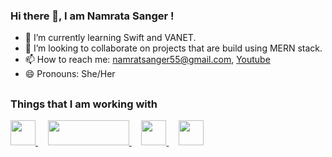 ### Hi there 👋, I am Namrata Sanger ! 
 
- 🌱 I’m currently learning Swift and VANET.
- 👯 I’m looking to collaborate on projects that are build using MERN stack. 
- 📫 How to reach me: namratsanger55@gmail.com, [Youtube](https://www.youtube.com/channel/UCGKceR68T4kBrSVpfjkRO7g/videos)
- 😄 Pronouns: She/Her
 
## <h3 align="left">Things that I am working with </h3>
<p align="left"> 
  <!-- react logo -->
  <a href="https://reactjs.org/docs/getting-started.html" target="_blank" rel="noreferrer"/> 
   <img src="https://upload.wikimedia.org/wikipedia/commons/thumb/a/a7/React-icon.svg/2300px-React-icon.svg.png" width="40"/ height="40"> </a>
  &nbsp&nbsp&nbsp
  
 <!-- node js -->
  <a href="https://nodejs.org/en/docs/" target="_blank" rel="noreferrer"/> 
   <img src="https://upload.wikimedia.org/wikipedia/commons/thumb/7/7e/Node.js_logo_2015.svg/2560px-Node.js_logo_2015.svg.png" width="130"/ height="40"/> 
  </a>
 &nbsp&nbsp&nbsp 
  
 <!-- material ui -->
  <a href="https://mui.com/material-ui/getting-started/installation/" target="_blank" rel="noreferrer"/> 
   <img src="https://mui.com/static/logo.png" width="40"/ height="40"> 
  </a>
  &nbsp&nbsp&nbsp 
  
  <!-- high charts -->
  <a href="https://www.highcharts.com/docs/index" target="_blank" rel="noreferrer"/> 
   <img src="https://wp-assets.highcharts.com/svg/logo2021.svg" width="40"/ height="40"> 
  </a>
  
</p>

<!--
**Namratasanger/Namratasanger** is a ✨ _special_ ✨ repository because its `README.md` (this file) appears on your GitHub profile.

Here are some ideas to get you started:

- 🔭 I’m currently working on expanding my
- 🤔 I’m looking for help with ...
- 💬 Ask me about ...

- ⚡ Fun fact: ...
-->

